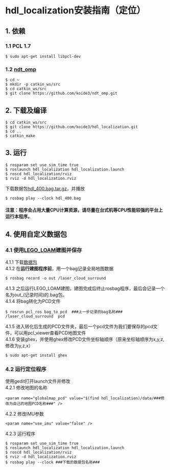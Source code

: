 # hdl_localization安装指南（定位）
## 1. 依赖
### 1.1 PCL 1.7
```
$ sudo apt-get install libpcl-dev
```
### 1.2 [ndt_omp](https://github.com/koide3/ndt_omp)
```
$ cd ~
$ mkdir -p catkin_ws/src
$ cd catkin_ws/src
$ git clone https://github.com/koide3/ndt_omp.git
```

## 2. 下载及编译
```
$ cd catkin_ws/src
$ git clone https://github.com/koide3/hdl_localization.git
$ cd ..
$ catkin_make
```

## 3. 运行
```
$ rosparam set use_sim_time true
$ roslaunch hdl_localization hdl_localization.launch
$ roscd hdl_localization/rviz
$ rviz -d hdl_localization.rviz
```
下载数据包[hdl_400.bag.tar.gz](http://www.aisl.cs.tut.ac.jp/databases/hdl_graph_slam/hdl_400.bag.tar.gz)，并播放
```
$ rosbag play --clock hdl_400.bag
```
#### 注意：程序会占用大量CPU计算资源，请尽量在台式机等CPU性能较强的平台上运行本程序。

## 4. 使用自定义数据包
### 4.1 使用[LEGO_LOAM](https://github.com/walterchenchn/LeGO-LOAM)建图并保存
4.1.1 下载[数据包](https://stuhiteducn-my.sharepoint.com/:u:/g/personal/chenhao2017_stu_hit_edu_cn/EcL-m25COPpHjyleQn_TyTgB0WlWV3UL3SRkF31qfpJatQ?e=jGjfPV)  
4.1.2 在**运行建图程序前**，用一个bag记录全局地图数据
```
$ rosbag record -o out /laser_cloud_surround
```
4.1.3 之后运行LEGO_LOAM建图，建图完成后终止rosbag程序，最后会记录一个名为out_(记录时间)的.bag包。  
4.1.4 将bag转化为PCD文件  
```
$ rosrun pcl_ros bag_to_pcd  ###上一步记录的bag名称### /laser_cloud_surround  pcd
```
4.1.5 进入转化后生成的PCD文件夹，最后一个pcd文件为我们要保存的pcd文件，可以用pcl_viewer查看PCD地图文件  
4.1.6 安装ghex，并使用ghex修改PCD文件坐标轴顺序（原来坐标轴顺序为x,y,z, 修改为y,z,x）
```
$ sudo apt-get install ghex
```
### 4.2 运行定位程序
使用gedit打开launch文件并修改  
4.2.1 修改地图的名称   
```
<param name="globalmap_pcd" value="$(find hdl_localization)/data/###修改为自己的地图PCD名称###" />
```
4.2.2 修改IMU参数
```
<param name="use_imu" value="false" />
```
4.2.3 运行程序
```
$ rosparam set use_sim_time true
$ roslaunch hdl_localization hdl_localization.launch
$ roscd hdl_localization/rviz
$ rviz -d hdl_localization.rviz
$ rosbag play --clock ###下载的数据包名称###
```